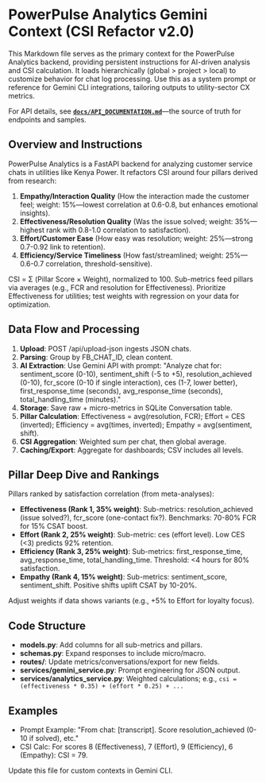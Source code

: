 # PowerPulse Analytics Gemini Context (CSI Refactor v2.0)

This Markdown file serves as the primary context for the PowerPulse Analytics backend, providing persistent instructions for AI-driven analysis and CSI calculation. It loads hierarchically (global > project > local) to customize behavior for chat log processing. Use this as a system prompt or reference for Gemini CLI integrations, tailoring outputs to utility-sector CX metrics.

For API details, see **[`docs/API_DOCUMENTATION.md`](./docs/API_DOCUMENTATION.md)**—the source of truth for endpoints and samples.

## Overview and Instructions
PowerPulse Analytics is a FastAPI backend for analyzing customer service chats in utilities like Kenya Power. It refactors CSI around four pillars derived from research: 
1. **Empathy/Interaction Quality** (How the interaction made the customer feel; weight: 15%—lowest correlation at 0.6-0.8, but enhances emotional insights).
2. **Effectiveness/Resolution Quality** (Was the issue solved; weight: 35%—highest rank with 0.8-1.0 correlation to satisfaction).
3. **Effort/Customer Ease** (How easy was resolution; weight: 25%—strong 0.7-0.92 link to retention).
4. **Efficiency/Service Timeliness** (How fast/streamlined; weight: 25%—0.6-0.7 correlation, threshold-sensitive).

CSI = Σ (Pillar Score × Weight), normalized to 100. Sub-metrics feed pillars via averages (e.g., FCR and resolution for Effectiveness). Prioritize Effectiveness for utilities; test weights with regression on your data for optimization.

## Data Flow and Processing
1. **Upload**: POST /api/upload-json ingests JSON chats.
2. **Parsing**: Group by FB_CHAT_ID, clean content.
3. **AI Extraction**: Use Gemini API with prompt: "Analyze chat for: sentiment_score (0-10), sentiment_shift (-5 to +5), resolution_achieved (0-10), fcr_score (0-10 if single interaction), ces (1-7, lower better), first_response_time (seconds), avg_response_time (seconds), total_handling_time (minutes)."
4. **Storage**: Save raw + micro-metrics in SQLite Conversation table.
5. **Pillar Calculation**: Effectiveness = avg(resolution, FCR); Effort = CES (inverted); Efficiency = avg(times, inverted); Empathy = avg(sentiment, shift).
6. **CSI Aggregation**: Weighted sum per chat, then global average.
7. **Caching/Export**: Aggregate for dashboards; CSV includes all levels.

## Pillar Deep Dive and Rankings
Pillars ranked by satisfaction correlation (from meta-analyses):
- **Effectiveness (Rank 1, 35% weight)**: Sub-metrics: resolution_achieved (issue solved?), fcr_score (one-contact fix?). Benchmarks: 70-80% FCR for 15% CSAT boost.
- **Effort (Rank 2, 25% weight)**: Sub-metric: ces (effort level). Low CES (<3) predicts 92% retention.
- **Efficiency (Rank 3, 25% weight)**: Sub-metrics: first_response_time, avg_response_time, total_handling_time. Threshold: <4 hours for 80% satisfaction.
- **Empathy (Rank 4, 15% weight)**: Sub-metrics: sentiment_score, sentiment_shift. Positive shifts uplift CSAT by 10-20%.

Adjust weights if data shows variants (e.g., +5% to Effort for loyalty focus).

## Code Structure
- **models.py**: Add columns for all sub-metrics and pillars.
- **schemas.py**: Expand responses to include micro/macro.
- **routes/**: Update metrics/conversations/export for new fields.
- **services/gemini_service.py**: Prompt engineering for JSON output.
- **services/analytics_service.py**: Weighted calculations; e.g., `csi = (effectiveness * 0.35) + (effort * 0.25) + ...`

## Examples
- Prompt Example: "From chat: [transcript]. Score resolution_achieved (0-10 if solved), etc."
- CSI Calc: For scores 8 (Effectiveness), 7 (Effort), 9 (Efficiency), 6 (Empathy): CSI = 79.

Update this file for custom contexts in Gemini CLI.